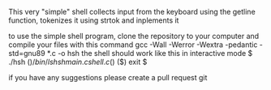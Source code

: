 This very "simple" shell collects input from the keyboard using the getline function, tokenizes it using strtok and inplements it

to use the simple shell program,
clone the repository to your computer
and compile your files with this command
gcc -Wall -Werror -Wextra -pedantic -std=gnu89 *.c -o hsh
the shell should work like this in interactive mode
$ ./hsh
($) /bin/ls
hsh main.c shell.c
($)
($) exit
$

if you have any suggestions please create a pull request
git 
